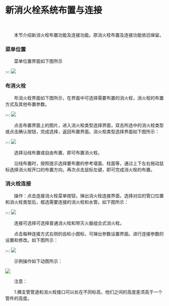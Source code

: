 # 新消火栓系统布置与连接
<br/>

&emsp;&emsp;本节介绍新消火栓布置功能及连接功能。原消火栓布置及连接功能依旧保留。
### 菜单位置
&emsp;&emsp;菜单位置界面如下图所示

:-: ![](.topwrite/assets/image_1658973813101.png)

### 布消火栓

&emsp;&emsp;布消火栓界面如下图所示，在界面中可选择需要布置的消火栓，消火栓的布置方式及其他布置参数。

:-: ![](.topwrite/assets/image_1658974123237.png)

&emsp;&emsp;点击布置界面上的图片，进入消火栓类型选择界面，双击所选中的消火栓类型或点击确认按钮，完成选择，返回布置界面。消火栓类型选择界面如下图所示：

:-: ![](.topwrite/assets/image_1658974273847.png)

&emsp;&emsp;选择沿线布置或自由布置，即可布置消火栓。

&emsp;&emsp;沿线布置时，按照提示选择要布置的参考墙面、柱面等，通过上下左右拖动鼠标选择消火栓开口的布置方向，再次点击鼠标左键，即可完成消火栓的布置。

### 消火栓连接
&emsp;&emsp;操作：点击连接消火栓菜单按钮，弹出消火栓连接界面，选择对应的管口位置和消火栓类型后，框选需要连接的消火栓和水管。如下图所示：

:-: ![](.topwrite/assets/image_1658975548345.png)

&emsp;&emsp;连接可选择可选择普通消火栓和带灭火器组合式消火栓。

&emsp;&emsp;点击每种连接方式右侧的齿轮小图标，可弹出参数设置界面。进行连接参数的设置和修改。如下图所示：

:-: ![](.topwrite/assets/image_1658976353245.png)

&emsp;&emsp;示例操作如下动图所示：

![](.topwrite/assets/02消火栓.gif)

&emsp;&emsp;注意：

&emsp;&emsp;1.横支管管道和消火栓接口可以处在不同标高，他们之间的高度差须高于一个管件的高度。

 







